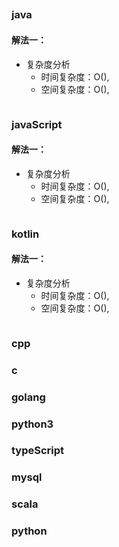 ## []()

### java

#### 解法一：

-   复杂度分析
    -   时间复杂度：O(),
    -   空间复杂度：O(),

```

```

### javaScript

#### 解法一：

-   复杂度分析
    -   时间复杂度：O(),
    -   空间复杂度：O(),

```

```

### kotlin

#### 解法一：

-   复杂度分析
    -   时间复杂度：O(),
    -   空间复杂度：O(),

```

```

### cpp

### c

### golang

### python3

### typeScript

### mysql

### scala

### python
